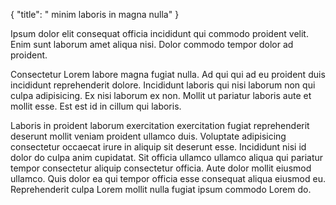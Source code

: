 {
  "title": " minim laboris in magna nulla"
}

Ipsum dolor elit consequat officia incididunt qui commodo proident velit. Enim sunt laborum amet aliqua nisi. Dolor commodo tempor dolor ad proident.

Consectetur Lorem labore magna fugiat nulla. Ad qui qui ad eu proident duis incididunt reprehenderit dolore. Incididunt laboris qui nisi laborum non qui culpa adipisicing. Ex nisi laborum ex non. Mollit ut pariatur laboris aute et mollit esse. Est est id in cillum qui laboris.

Laboris in proident laborum exercitation exercitation fugiat reprehenderit deserunt mollit veniam proident ullamco duis. Voluptate adipisicing consectetur occaecat irure in aliquip sit deserunt esse. Incididunt nisi id dolor do culpa anim cupidatat. Sit officia ullamco ullamco aliqua qui pariatur tempor consectetur aliquip consectetur officia. Aute dolor mollit eiusmod ullamco. Quis dolor ea qui tempor officia esse consequat aliqua eiusmod eu. Reprehenderit culpa Lorem mollit nulla fugiat ipsum commodo Lorem do.